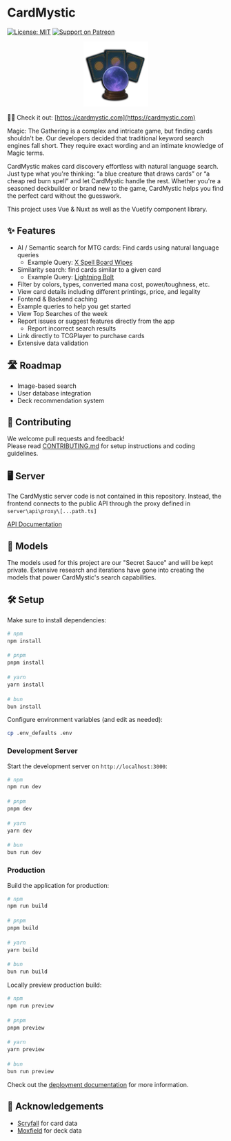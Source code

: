 # CardMystic

[![License: MIT](https://img.shields.io/badge/License-MIT-yellow.svg)](https://opensource.org/licenses/MIT)
[![Support on Patreon](https://img.shields.io/badge/support-patreon-F96854.svg)](https://www.patreon.com/thecardmystic)

<div align="center">
  <img src="public/crystall_ball.webp" alt="CardMystic" width="150"/>
</div>

🧙‍♂️ Check it out: [https://cardmystic.com](https://cardmystic.com)

Magic: The Gathering is a complex and intricate game, but finding cards shouldn't be. Our developers decided that traditional keyword search engines fall short. They require exact wording and an intimate knowledge of Magic terms.

CardMystic makes card discovery effortless with natural language search. Just type what you're thinking: “a blue creature that draws cards” or “a cheap red burn spell” and let CardMystic handle the rest. Whether you're a seasoned deckbuilder or brand new to the game, CardMystic helps you find the perfect card without the guesswork.

This project uses Vue & Nuxt as well as the Vuetify component library.

## ✨ Features

- AI / Semantic search for MTG cards: Find cards using natural language queries
  - Example Query: [X Spell Board Wipes](https://cardmystic.io/search?query=x+spell+board+wipes)
- Similarity search: find cards similar to a given card
  - Example Query: [Lightning Bolt](https://cardmystic.io/search/similarity?card_name=Lightning+Bolt)
- Filter by colors, types, converted mana cost, power/toughness, etc.
- View card details including different printings, price, and legality
- Fontend & Backend caching
- Example queries to help you get started
- View Top Searches of the week
- Report issues or suggest features directly from the app
  - Report incorrect search results
- Link directly to TCGPlayer to purchase cards
- Extensive data validation

## 🛣️ Roadmap

- Image-based search
- User database integration
- Deck recommendation system

## 🤝 Contributing

We welcome pull requests and feedback!  
Please read [CONTRIBUTING.md](CONTRIBUTING.md) for setup instructions and coding guidelines.

## 🖥️ Server

The CardMystic server code is not contained in this repository. Instead, the frontend connects to the public API through the proxy defined in `server\api\proxy\[...path.ts]`

[API Documentation](http://api.cardmystic.io/docs/)

## 🤖 Models

The models used for this project are our "Secret Sauce" and will be kept private. Extensive research and iterations have gone into creating the models that power CardMystic's search capabilities.

## 🛠️ Setup

Make sure to install dependencies:

```bash
# npm
npm install

# pnpm
pnpm install

# yarn
yarn install

# bun
bun install
```

Configure environment variables (and edit as needed):

```bash
cp .env_defaults .env
```

### Development Server

Start the development server on `http://localhost:3000`:

```bash
# npm
npm run dev

# pnpm
pnpm dev

# yarn
yarn dev

# bun
bun run dev
```

### Production

Build the application for production:

```bash
# npm
npm run build

# pnpm
pnpm build

# yarn
yarn build

# bun
bun run build
```

Locally preview production build:

```bash
# npm
npm run preview

# pnpm
pnpm preview

# yarn
yarn preview

# bun
bun run preview
```

Check out the [deployment documentation](https://nuxt.com/docs/getting-started/deployment) for more information.

## 🙏 Acknowledgements

- [Scryfall](https://scryfall.com/) for card data
- [Moxfield](https://moxfield.com/) for deck data
